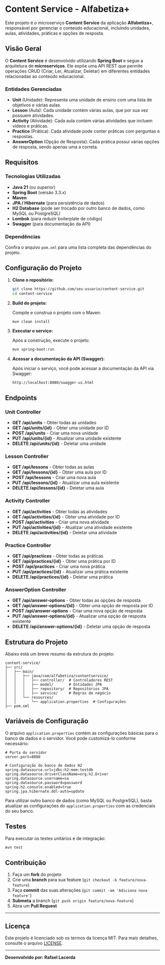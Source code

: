 # Content Service - Alfabetiza+

Este projeto é o microserviço **Content Service** da aplicação **Alfabetiza+**, responsável por gerenciar o conteúdo educacional, incluindo unidades, aulas, atividades, práticas e opções de resposta.

## Visão Geral

O **Content Service** é desenvolvido utilizando **Spring Boot** e segue a arquitetura de **microserviços**. Ele expõe uma API REST que permite operações CRUD (Criar, Ler, Atualizar, Deletar) em diferentes entidades relacionadas ao conteúdo educacional.

### Entidades Gerenciadas

- **Unit** (Unidade): Representa uma unidade de ensino com uma lista de objetivos e várias aulas.
- **Lesson** (Aula): Cada unidade contém várias aulas, que por sua vez possuem atividades.
- **Activity** (Atividade): Cada aula contém várias atividades que incluem vídeos e práticas.
- **Practice** (Prática): Cada atividade pode conter práticas com perguntas e respostas.
- **AnswerOption** (Opção de Resposta): Cada prática possui várias opções de resposta, sendo apenas uma a correta.

## Requisitos

### Tecnologias Utilizadas

- **Java 21** (ou superior)
- **Spring Boot** (versão 3.3.x)
- **Maven**
- **JPA / Hibernate** (para persistência de dados)
- **H2 Database** (pode ser trocado por outro banco de dados, como MySQL ou PostgreSQL)
- **Lombok** (para reduzir boilerplate de código)
- **Swagger** (para documentação da API)

### Dependências

Confira o arquivo `pom.xml` para uma lista completa das dependências do projeto.

## Configuração do Projeto

1. **Clone o repositório:**

   ```bash
   git clone https://github.com/seu-usuario/content-service.git
   cd content-service
   ```

2. **Build do projeto:**

   Compile e construa o projeto com o Maven:

   ```bash
   mvn clean install
   ```

3. **Executar o serviço:**

   Após a construção, execute o projeto:

   ```bash
   mvn spring-boot:run
   ```

4. **Acessar a documentação da API (Swagger):**

   Após iniciar o serviço, você pode acessar a documentação da API via Swagger:

   ```
   http://localhost:8080/swagger-ui.html
   ```

## Endpoints

### Unit Controller

- **GET /api/units** - Obter todas as unidades
- **GET /api/units/{id}** - Obter uma unidade por ID
- **POST /api/units** - Criar uma nova unidade
- **PUT /api/units/{id}** - Atualizar uma unidade existente
- **DELETE /api/units/{id}** - Deletar uma unidade

### Lesson Controller

- **GET /api/lessons** - Obter todas as aulas
- **GET /api/lessons/{id}** - Obter uma aula por ID
- **POST /api/lessons** - Criar uma nova aula
- **PUT /api/lessons/{id}** - Atualizar uma aula existente
- **DELETE /api/lessons/{id}** - Deletar uma aula

### Activity Controller

- **GET /api/activities** - Obter todas as atividades
- **GET /api/activities/{id}** - Obter uma atividade por ID
- **POST /api/activities** - Criar uma nova atividade
- **PUT /api/activities/{id}** - Atualizar uma atividade existente
- **DELETE /api/activities/{id}** - Deletar uma atividade

### Practice Controller

- **GET /api/practices** - Obter todas as práticas
- **GET /api/practices/{id}** - Obter uma prática por ID
- **POST /api/practices** - Criar uma nova prática
- **PUT /api/practices/{id}** - Atualizar uma prática existente
- **DELETE /api/practices/{id}** - Deletar uma prática

### AnswerOption Controller

- **GET /api/answer-options** - Obter todas as opções de resposta
- **GET /api/answer-options/{id}** - Obter uma opção de resposta por ID
- **POST /api/answer-options** - Criar uma nova opção de resposta
- **PUT /api/answer-options/{id}** - Atualizar uma opção de resposta existente
- **DELETE /api/answer-options/{id}** - Deletar uma opção de resposta

## Estrutura do Projeto

Abaixo está um breve resumo da estrutura do projeto:

```
content-service/
├── src/
│   ├── main/
│   │   ├── java/com/alfabetiza/contentservice/
│   │   │   ├── controller/  # Controladores REST
│   │   │   ├── model/       # Entidades JPA
│   │   │   ├── repository/  # Repositórios JPA
│   │   │   ├── service/     # Regras de negócio
│   │   └── resources/
│   │       └── application.properties  # Configurações
├── pom.xml
```

## Variáveis de Configuração

O arquivo `application.properties` contém as configurações básicas para o banco de dados e o servidor. Você pode customizá-lo conforme necessário:

```properties
# Porta do servidor
server.port=8080

# Configuração do banco de dados H2
spring.datasource.url=jdbc:h2:mem:testdb
spring.datasource.driverClassName=org.h2.Driver
spring.datasource.username=sa
spring.datasource.password=password
spring.h2.console.enabled=true
spring.jpa.hibernate.ddl-auto=update
```

Para utilizar outro banco de dados (como MySQL ou PostgreSQL), basta atualizar as configurações do `application.properties` com as credenciais do seu banco.

## Testes

Para executar os testes unitários e de integração:

```bash
mvn test
```

## Contribuição

1. Faça um **fork** do projeto
2. Crie uma **branch** para sua feature (`git checkout -b feature/nova-feature`)
3. Faça **commit** das suas alterações (`git commit -am 'Adiciona nova feature'`)
4. **Submeta** a branch (`git push origin feature/nova-feature`)
5. Abra um **Pull Request**

---

## Licença

Este projeto é licenciado sob os termos da licença MIT. Para mais detalhes, consulte o arquivo [LICENSE](LICENSE).

---

**Desenvolvido por: Rafael Lacerda**

